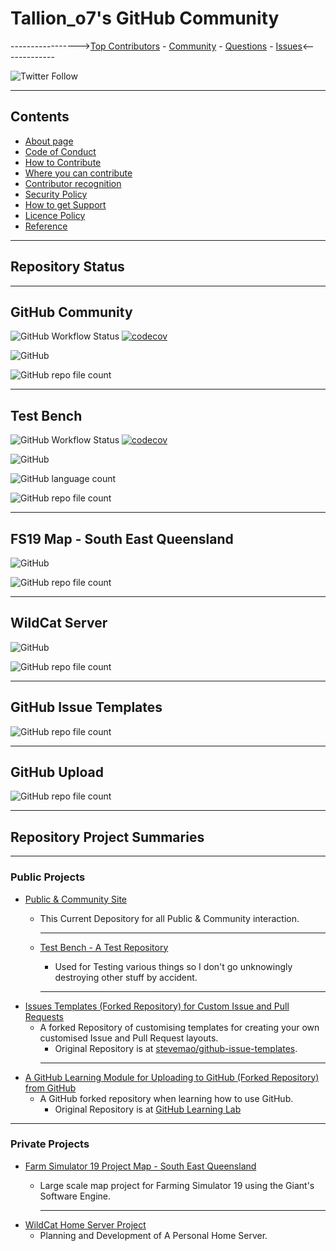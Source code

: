 # **Tallion_o7's GitHub Community**

 ----------------->[Top Contributors](https://github.com/Tallion-07/Tallion-o7-GitHub/graphs/contributors) - [Community](https://github.com/Tallion-07/Tallion-o7-GitHub/discussions/categories/general) - [Questions](https://github.com/Tallion-07/Tallion-o7-GitHub/discussions/categories/q-a) - [Issues](https://github.com/Tallion-07/Tallion-o7-GitHub/issues)<-------------

![Twitter Follow](https://img.shields.io/twitter/follow/Tallion_o7?style=social)

---
  
## Contents

* [About page](/Docs/About.md)
* [Code of Conduct](./Docs/CODE_OF_CONDUCT.md)
* [How to Contribute](./Docs/CONTRIBUTING.md)
* [Where you can contribute](/Docs/Contributions.md)
* [Contributor recognition](/Docs/Contributors.md)
* [Security Policy](./Docs/SECURITY.md)
* [How to get Support](./Docs/SUPPORT.md)
* [Licence Policy](./Docs/LICENSE)
* [Reference](./Docs/Reference.md)

---

## **Repository Status**

---

## GitHub Community

![GitHub Workflow Status](https://img.shields.io/github/actions/workflow/status/Tallion-07/GitHub-Community/codeql.yml)
[![codecov](https://codecov.io/gh/Tallion-07/GitHub-Community/branch/main/graph/badge.svg?token=ZWTDKSTB31)](https://codecov.io/gh/Tallion-07/GitHub-Community)

![GitHub](https://img.shields.io/github/license/Tallion-07/GitHub-Community)

![GitHub repo file count](https://img.shields.io/github/directory-file-count/Tallion-07/GitHub-Community)

---

## Test Bench

![GitHub Workflow Status](https://img.shields.io/github/actions/workflow/status/Tallion-07/Test-Bench/codeql.yml)
[![codecov](https://codecov.io/gh/Tallion-07/Test-Bench/branch/main/graph/badge.svg?token=8FCmg82jbS)](https://codecov.io/gh/Tallion-07/Test-Bench)

![GitHub](https://img.shields.io/github/license/Tallion-07/Test-Bench)

![GitHub language count](https://img.shields.io/github/languages/count/Tallion-07/Test-Bench)

![GitHub repo file count](https://img.shields.io/github/directory-file-count/Tallion-07/Test-Bench)

---

## FS19 Map - South East Queensland

![GitHub](https://img.shields.io/github/license/Tallion-07/FS19-SEQ-Map)

![GitHub repo file count](https://img.shields.io/github/directory-file-count/Tallion-07/FS19-SEQ-Map)

---

## WildCat Server

![GitHub](https://img.shields.io/github/license/Tallion-07/Wildcat-Server)

![GitHub repo file count](https://img.shields.io/github/directory-file-count/Tallion-07/Wildcat-Server)

---

## GitHub Issue Templates

![GitHub repo file count](https://img.shields.io/github/directory-file-count/Tallion-07/github-issue-templates)

---

## GitHub Upload

![GitHub repo file count](https://img.shields.io/github/directory-file-count/Tallion-07/github-upload)

---

## **Repository Project Summaries**

---

### Public Projects

* [Public & Community Site](https://github.com/Tallion-07/GitHub-Community)
  * This Current Depository for all Public & Community interaction.

      ---
  * [Test Bench - A Test Repository](https://github.com/Tallion-07/Test-Bench)
    * Used for Testing various things so I don't go unknowingly destroying other stuff by accident.
    ---
* [Issues Templates (Forked Repository) for Custom Issue and Pull Requests](https://github.com/Tallion-07/github-issue-templates)
  * A forked Repository of customising templates for creating your own customised Issue and Pull Request layouts.
    * Original Repository is at [stevemao/github-issue-templates](https://github.com/stevemao/github-issue-templates).
    ---
* [A GitHub Learning Module for Uploading to GitHub (Forked Repository) from GitHub](https://github.com/Tallion-07/github-upload)
  * A GitHub forked repository when learning how to use GitHub.
    * Original Repository is at [GitHub Learning Lab](https://github.com/apps/github-learning-lab)

---

### Private Projects

* [Farm Simulator 19 Project Map - South East Queensland](https://github.com/Tallion-07/FS19-SEQ-Map)
  * Large scale map project for Farming Simulator 19 using the Giant's Software Engine.

    ---
* [WildCat Home Server Project](https://github.com/Tallion-07/Wildcat-Server)
  * Planning and Development of A Personal Home Server.
